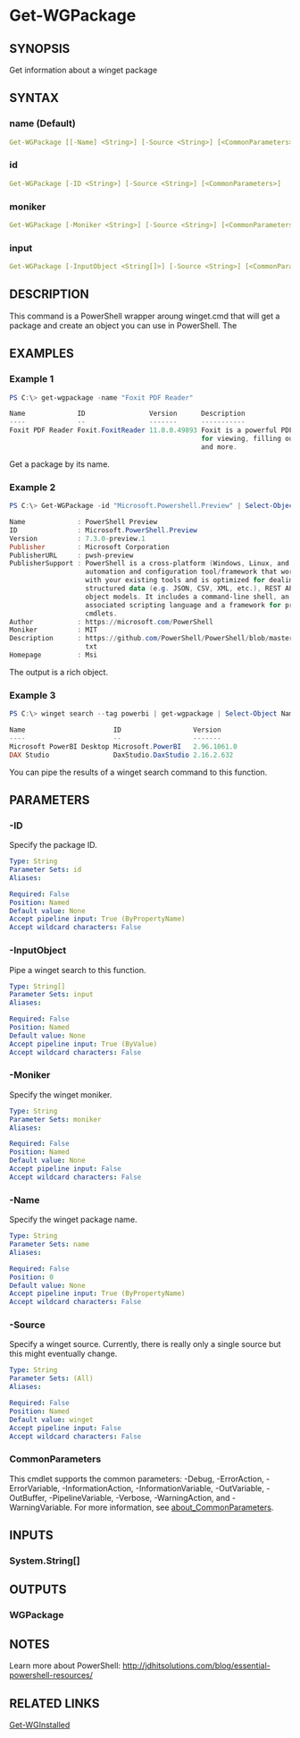 ﻿---
external help file: WingetTools-help.xml
Module Name: WingetTools
online version: https://bit.ly/3jQh9MH
schema: 2.0.0
---

# Get-WGPackage

## SYNOPSIS

Get information about a winget package

## SYNTAX

### name (Default)

```yaml
Get-WGPackage [[-Name] <String>] [-Source <String>] [<CommonParameters>]
```

### id

```yaml
Get-WGPackage [-ID <String>] [-Source <String>] [<CommonParameters>]
```

### moniker

```yaml
Get-WGPackage [-Moniker <String>] [-Source <String>] [<CommonParameters>]
```

### input

```yaml
Get-WGPackage [-InputObject <String[]>] [-Source <String>] [<CommonParameters>]
```

## DESCRIPTION

This command is a PowerShell wrapper aroung winget.cmd that will get a package and create an object you can use in PowerShell. The

## EXAMPLES

### Example 1

```powershell
PS C:\> get-wgpackage -name "Foxit PDF Reader"

Name             ID                Version      Description
----             --                -------      -----------
Foxit PDF Reader Foxit.FoxitReader 11.0.0.49893 Foxit is a powerful PDF reader
                                                for viewing, filling out forms
                                                and more.
```

Get a package by its name.

### Example 2

```powershell
PS C:\> Get-WGPackage -id "Microsoft.Powershell.Preview" | Select-Object *

Name             : PowerShell Preview
ID               : Microsoft.PowerShell.Preview
Version          : 7.3.0-preview.1
Publisher        : Microsoft Corporation
PublisherURL     : pwsh-preview
PublisherSupport : PowerShell is a cross-platform (Windows, Linux, and macOS)
                   automation and configuration tool/framework that works well
                   with your existing tools and is optimized for dealing with
                   structured data (e.g. JSON, CSV, XML, etc.), REST APIs, and
                   object models. It includes a command-line shell, an
                   associated scripting language and a framework for processing
                   cmdlets.
Author           : https://microsoft.com/PowerShell
Moniker          : MIT
Description      : https://github.com/PowerShell/PowerShell/blob/master/LICENSE.
                   txt
Homepage         : Msi
```

The output is a rich object.

### Example 3

```powershell
PS C:\> winget search --tag powerbi | get-wgpackage | Select-Object Name,ID,Version

Name                      ID                  Version
----                      --                  -------
Microsoft PowerBI Desktop Microsoft.PowerBI   2.96.1061.0
DAX Studio                DaxStudio.DaxStudio 2.16.2.632
```

You can pipe the results of a winget search command to this function.

## PARAMETERS

### -ID

Specify the package ID.

```yaml
Type: String
Parameter Sets: id
Aliases:

Required: False
Position: Named
Default value: None
Accept pipeline input: True (ByPropertyName)
Accept wildcard characters: False
```

### -InputObject

Pipe a winget search to this function.

```yaml
Type: String[]
Parameter Sets: input
Aliases:

Required: False
Position: Named
Default value: None
Accept pipeline input: True (ByValue)
Accept wildcard characters: False
```

### -Moniker

Specify the winget moniker.

```yaml
Type: String
Parameter Sets: moniker
Aliases:

Required: False
Position: Named
Default value: None
Accept pipeline input: False
Accept wildcard characters: False
```

### -Name

Specify the winget package name.

```yaml
Type: String
Parameter Sets: name
Aliases:

Required: False
Position: 0
Default value: None
Accept pipeline input: True (ByPropertyName)
Accept wildcard characters: False
```

### -Source

Specify a winget source. Currently, there is really only a single source but this might eventually change.

```yaml
Type: String
Parameter Sets: (All)
Aliases:

Required: False
Position: Named
Default value: winget
Accept pipeline input: False
Accept wildcard characters: False
```

### CommonParameters

This cmdlet supports the common parameters: -Debug, -ErrorAction, -ErrorVariable, -InformationAction, -InformationVariable, -OutVariable, -OutBuffer, -PipelineVariable, -Verbose, -WarningAction, and -WarningVariable. For more information, see [about_CommonParameters](http://go.microsoft.com/fwlink/?LinkID=113216).

## INPUTS

### System.String[]

## OUTPUTS

### WGPackage

## NOTES

Learn more about PowerShell: http://jdhitsolutions.com/blog/essential-powershell-resources/

## RELATED LINKS

[Get-WGInstalled](Get-WGInstalled.md)
